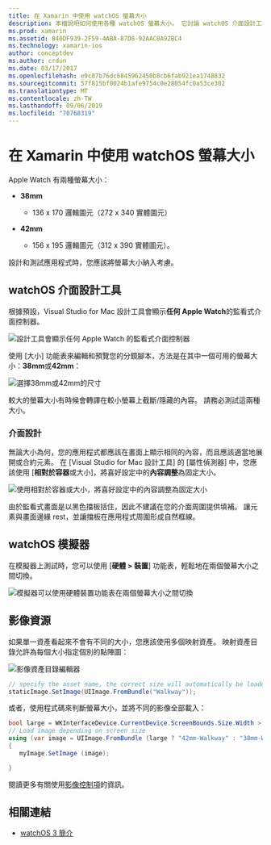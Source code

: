 ```yaml
---
title: 在 Xamarin 中使用 watchOS 螢幕大小
description: 本檔說明如何使用各種 watchOS 螢幕大小。 它討論 watchOS 介面設計工具、watchOS 模擬器和影像資源。
ms.prod: xamarin
ms.assetid: 840DF939-2F59-4ABA-87D8-92AAC8A92BC4
ms.technology: xamarin-ios
author: conceptdev
ms.author: crdun
ms.date: 03/17/2017
ms.openlocfilehash: e9c87b76dc6845962450b8cb6fab921ea1748832
ms.sourcegitcommit: 57f815bf0024b1afe9754c0e28054fc0a53ce302
ms.translationtype: MT
ms.contentlocale: zh-TW
ms.lasthandoff: 09/06/2019
ms.locfileid: "70768319"
---
```

# <a name="working-with-watchos-screen-sizes-in-xamarin"></a>在 Xamarin 中使用 watchOS 螢幕大小

Apple Watch 有兩種螢幕大小：

- **38mm**
  - 136 x 170 邏輯圖元（272 x 340 實體圖元）

- **42mm**
  - 156 x 195 邏輯圖元（312 x 390 實體圖元）。

設計和測試應用程式時，您應該將螢幕大小納入考慮。

## <a name="watchos-interface-designer"></a>watchOS 介面設計工具

根據預設，Visual Studio for Mac 設計工具會顯示**任何 Apple Watch**的監看式介面控制器。

![](screen-sizes-images/screen-any-sml.png "設計工具會顯示任何 Apple Watch 的監看式介面控制器")

使用 [大小] 功能表來編輯和預覽您的分鏡腳本，方法是在其中一個可用的螢幕大小：**38mm**或**42mm**：

![](screen-sizes-images/screen-menu-sml.png "選擇38mm或42mm的尺寸")

較大的螢幕大小有時候會轉譯在較小螢幕上截斷/隱藏的內容。
請務必測試這兩種大小。

### <a name="interface-design"></a>介面設計

無論大小為何，您的應用程式都應該在畫面上顯示相同的內容，而且應該適當地展開或合約元素。 在 [Visual Studio for Mac 設計工具] 的 [屬性偵測器] 中，您應該使用 [**相對於容器**或大小]，將喜好設定中的**內容調整**為固定大小。

![](screen-sizes-images/sizeattributepanel-sml.png "使用相對於容器或大小，將喜好設定中的內容調整為固定大小")

由於監看式畫面是以黑色擋板括住，因此不建議在您的介面周圍提供填補。 讓元素與畫面邊緣 rest，並讓擋板在應用程式周圍形成自然框線。

## <a name="watchos-simulator"></a>watchOS 模擬器

在模擬器上測試時，您可以使用 [**硬體 > 裝置**] 功能表，輕鬆地在兩個螢幕大小之間切換。

![](screen-sizes-images/simulator.png "模擬器可以使用硬體裝置功能表在兩個螢幕大小之間切換")

## <a name="image-resources"></a>影像資源

如果單一資產看起來不會有不同的大小，您應該使用多個映射資產。 映射資產目錄允許為每個大小指定個別的點陣圖：

![](screen-sizes-images/images-xcassets.png "影像資產目錄編輯器")

```csharp
// specify the asset name, the correct size will automatically be loaded
staticImage.SetImage(UIImage.FromBundle("Walkway"));
```

或者，使用程式碼來判斷螢幕大小，並將不同的影像全部載入：

```csharp
bool large = WKInterfaceDevice.CurrentDevice.ScreenBounds.Size.Width > 136.0;
// Load image depending on screen size
using (var image = UIImage.FromBundle (large ? "42mm-Walkway" : "38mm-Walkway"))
{
   myImage.SetImage (image);

}
```

閱讀更多有關使用[影像控制項](~/ios/watchos/user-interface/image.md)的資訊。

## <a name="related-links"></a>相關連結

- [watchOS 3 簡介](~/ios/watchos/platform/introduction-to-watchos3/index.md)
